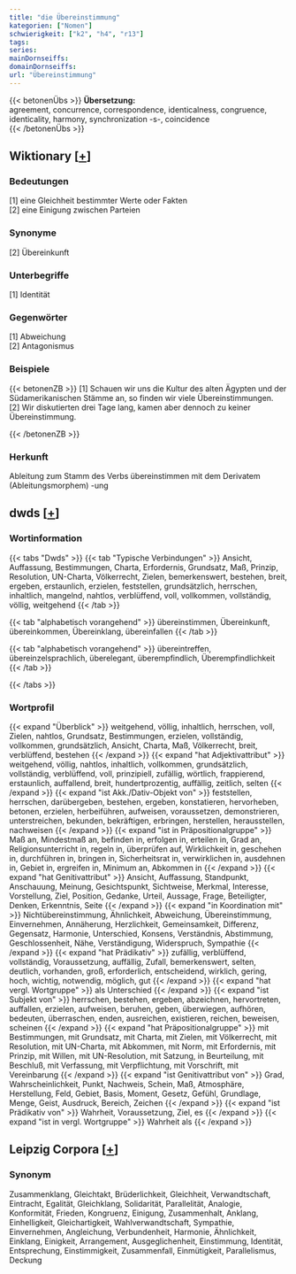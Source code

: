 ```yaml
---
title: "die Übereinstimmung"
kategorien: ["Nomen"]
schwierigkeit: ["k2", "h4", "r13"]
tags:
series:
mainDornseiffs:
domainDornseiffs:
url: "Übereinstimmung"
---
```


{{< betonenÜbs >}}
**Übersetzung:**  
agreement, concurrence, correspondence, identicalness, congruence, identicality, harmony, synchronization -s-, coincidence  
{{< /betonenÜbs >}}

## Wiktionary [[+](https://de.wiktionary.org/wiki/Übereinstimmung)]

### Bedeutungen
[1] eine Gleichheit bestimmter Werte oder Fakten  
[2] eine Einigung zwischen Parteien  

### Synonyme
[2] Übereinkunft  

### Unterbegriffe
[1] Identität  

### Gegenwörter
[1] Abweichung  
[2] Antagonismus  

### Beispiele
{{< betonenZB >}}
[1] Schauen wir uns die Kultur des alten Ägypten und der Südamerikanischen Stämme an, so finden wir viele Übereinstimmungen.  
[2] Wir diskutierten drei Tage lang, kamen aber dennoch zu keiner Übereinstimmung.  

{{< /betonenZB >}}
### Herkunft
Ableitung zum Stamm des Verbs übereinstimmen mit dem Derivatem (Ableitungsmorphem) -ung  



## dwds [[+](https://www.dwds.de/wb/Übereinstimmung)]

### Wortinformation
{{< tabs "Dwds" >}}
{{< tab "Typische Verbindungen" >}}
Ansicht, Auffassung, Bestimmungen, Charta, Erfordernis, Grundsatz, Maß, Prinzip, Resolution, UN-Charta, Völkerrecht, Zielen, bemerkenswert, bestehen, breit, ergeben, erstaunlich, erzielen, feststellen, grundsätzlich, herrschen, inhaltlich, mangelnd, nahtlos, verblüffend, voll, vollkommen, vollständig, völlig, weitgehend
{{< /tab >}}

{{< tab "alphabetisch vorangehend" >}}
übereinstimmen, Übereinkunft, übereinkommen, Übereinklang, übereinfallen
{{< /tab >}}

{{< tab "alphabetisch vorangehend" >}}
übereintreffen, übereinzelsprachlich, überelegant, überempfindlich, Überempfindlichkeit
{{< /tab >}}

{{< /tabs >}}

### Wortprofil
{{< expand "Überblick" >}} weitgehend, völlig, inhaltlich, herrschen, voll, Zielen, nahtlos, Grundsatz, Bestimmungen, erzielen, vollständig, vollkommen, grundsätzlich, Ansicht, Charta, Maß, Völkerrecht, breit, verblüffend, bestehen {{< /expand >}}
{{< expand "hat Adjektivattribut" >}} weitgehend, völlig, nahtlos, inhaltlich, vollkommen, grundsätzlich, vollständig, verblüffend, voll, prinzipiell, zufällig, wörtlich, frappierend, erstaunlich, auffallend, breit, hundertprozentig, auffällig, zeitlich, selten {{< /expand >}}
{{< expand "ist Akk./Dativ-Objekt von" >}} feststellen, herrschen, darübergeben, bestehen, ergeben, konstatieren, hervorheben, betonen, erzielen, herbeiführen, aufweisen, voraussetzen, demonstrieren, unterstreichen, bekunden, bekräftigen, erbringen, herstellen, herausstellen, nachweisen {{< /expand >}}
{{< expand "ist in Präpositionalgruppe" >}} Maß an, Mindestmaß an, befinden in, erfolgen in, erteilen in, Grad an, Religionsunterricht in, regeln in, überprüfen auf, Wirklichkeit in, geschehen in, durchführen in, bringen in, Sicherheitsrat in, verwirklichen in, ausdehnen in, Gebiet in, ergreifen in, Minimum an, Abkommen in {{< /expand >}}
{{< expand "hat Genitivattribut" >}} Ansicht, Auffassung, Standpunkt, Anschauung, Meinung, Gesichtspunkt, Sichtweise, Merkmal, Interesse, Vorstellung, Ziel, Position, Gedanke, Urteil, Aussage, Frage, Beteiligter, Denken, Erkenntnis, Seite {{< /expand >}}
{{< expand "in Koordination mit" >}} Nichtübereinstimmung, Ähnlichkeit, Abweichung, Übereinstimmung, Einvernehmen, Annäherung, Herzlichkeit, Gemeinsamkeit, Differenz, Gegensatz, Harmonie, Unterschied, Konsens, Verständnis, Abstimmung, Geschlossenheit, Nähe, Verständigung, Widerspruch, Sympathie {{< /expand >}}
{{< expand "hat Prädikativ" >}} zufällig, verblüffend, vollständig, Voraussetzung, auffällig, Zufall, bemerkenswert, selten, deutlich, vorhanden, groß, erforderlich, entscheidend, wirklich, gering, hoch, wichtig, notwendig, möglich, gut {{< /expand >}}
{{< expand "hat vergl. Wortgruppe" >}} als Unterschied {{< /expand >}}
{{< expand "ist Subjekt von" >}} herrschen, bestehen, ergeben, abzeichnen, hervortreten, auffallen, erzielen, aufweisen, beruhen, geben, überwiegen, aufhören, bedeuten, überraschen, enden, ausreichen, existieren, reichen, beweisen, scheinen {{< /expand >}}
{{< expand "hat Präpositionalgruppe" >}} mit Bestimmungen, mit Grundsatz, mit Charta, mit Zielen, mit Völkerrecht, mit Resolution, mit UN-Charta, mit Abkommen, mit Norm, mit Erfordernis, mit Prinzip, mit Willen, mit UN-Resolution, mit Satzung, in Beurteilung, mit Beschluß, mit Verfassung, mit Verpflichtung, mit Vorschrift, mit Vereinbarung {{< /expand >}}
{{< expand "ist Genitivattribut von" >}} Grad, Wahrscheinlichkeit, Punkt, Nachweis, Schein, Maß, Atmosphäre, Herstellung, Feld, Gebiet, Basis, Moment, Gesetz, Gefühl, Grundlage, Menge, Geist, Ausdruck, Bereich, Zeichen {{< /expand >}}
{{< expand "ist Prädikativ von" >}} Wahrheit, Voraussetzung, Ziel, es {{< /expand >}}
{{< expand "ist in vergl. Wortgruppe" >}} Wahrheit als {{< /expand >}}

## Leipzig Corpora [[+](https://corpora.uni-leipzig.de/en/res?word=Übereinstimmung&corpusId=deu_newscrawl-public_2018)]


### Synonym
Zusammenklang, Gleichtakt, Brüderlichkeit, Gleichheit, Verwandtschaft, Eintracht, Egalität, Gleichklang, Solidarität, Parallelität, Analogie, Konformität, Frieden, Kongruenz, Einigung, Zusammenhalt, Anklang, Einhelligkeit, Gleichartigkeit, Wahlverwandtschaft, Sympathie, Einvernehmen, Angleichung, Verbundenheit, Harmonie, Ähnlichkeit, Einklang, Einigkeit, Arrangement, Ausgeglichenheit, Einstimmung, Identität, Entsprechung, Einstimmigkeit, Zusammenfall, Einmütigkeit, Parallelismus, Deckung

